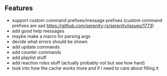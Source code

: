 ## Features
- support custom command prefixes/message prefixes (custom command prefixes are sad https://github.com/serenity-rs/serenity/issues/1773)
- add good help messages
- maybe make a macro for parsing args
- decide what errors should be shown
- add update commands
- add counter commands
- add playlist stuff
- add reaction roles stuff (actually probably not but see how hard)
- look into how the cache works more and if I need to care about filling it